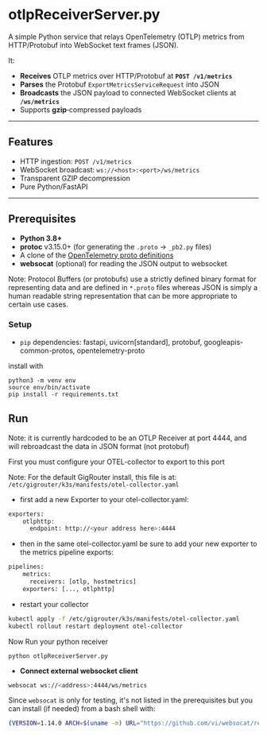 
# otlpReceiverServer.py

A simple Python service that relays OpenTelemetry (OTLP) metrics from HTTP/Protobuf into WebSocket text frames (JSON).

It:

- **Receives** OTLP metrics over HTTP/Protobuf at **`POST /v1/metrics`**  
- **Parses** the Protobuf `ExportMetricsServiceRequest` into JSON  
- **Broadcasts** the JSON payload to connected WebSocket clients at **`/ws/metrics`**  
- Supports **gzip**‐compressed payloads  

---

## Features

- HTTP ingestion: `POST /v1/metrics`  
- WebSocket broadcast: `ws://<host>:<port>/ws/metrics`  
- Transparent GZIP decompression  
- Pure Python/FastAPI  

---

## Prerequisites

- **Python 3.8+**  
- **protoc** v3.15.0+ (for generating the `.proto` → `_pb2.py` files)  
- A clone of the [OpenTelemetry proto definitions](https://github.com/open-telemetry/opentelemetry-proto)  
- **websocat** (optional) for reading the JSON output to websocket

Note: Protocol Buffers (or protobufs) use a strictly defined binary format for representing data and are defined in `*.proto` files whereas JSON is simply a human readable string representation that can be more appropriate to certain use cases.
### Setup

- `pip` dependencies: fastapi, uvicorn[standard], protobuf, googleapis-common-protos, opentelemetry-proto

install with
```
python3 -m venv env
source env/bin/activate
pip install -r requirements.txt
```

## Run

Note: it is currently hardcoded to be an OTLP Receiver at port 4444, and will rebroadcast the data in JSON format (not protobuf)

First you must configure your OTEL-collector to export to this port

Note: For the default GigRouter install, this file is at: `/etc/gigrouter/k3s/manifests/otel-collector.yaml`

* first add a new Exporter to your otel-collector.yaml:
```bash
exporters:
    otlphttp:
      endpoint: http://<your address here>:4444
```
* then in the same otel-collector.yaml be sure to add your new exporter to the metrics pipeline exports:
```bash
pipelines:
    metrics:
      receivers: [otlp, hostmetrics]
    exporters: [..., otlphttp]
```
* restart your collector

```bash
kubectl apply -f /etc/gigrouter/k3s/manifests/otel-collector.yaml
kubectl rollout restart deployment otel-collector
```

Now Run your python receiver
```
python otlpReceiverServer.py
```

- **Connect external websocket client**
```bash
websocat ws://<address>:4444/ws/metrics
```

Since `websocat` is only for testing, it's not listed in the prerequisites but you can install (if needed) from a bash shell with:

```bash
(VERSION=1.14.0 ARCH=$(uname -m) URL="https://github.com/vi/websocat/releases/download/v${VERSION}/websocat_max.${ARCH}-unknown-linux-musl"; wget -qO websocat "$URL" && chmod +x websocat && sudo mv websocat /usr/local/bin/ && echo "Installed websocat" || echo "Failed to install websocat")
```
